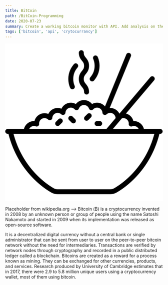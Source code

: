```yaml
---
title: BitCoin
path: /BitCoin-Programming
date: 2020-07-23
summary: Create a working bitcoin monitor with API. Add analysis on the space as this project develops
tags: ['bitcoin', 'api', 'crytocurrancy']
---
```


![background](./images/zenRiceBowl.svg)

Placeholder from wikipedia.org -->
Bitcoin (₿) is a cryptocurrency invented in 2008 by an unknown person or group of people using the name Satoshi Nakamoto and started in 2009 when its implementation was released as open-source software.

It is a decentralized digital currency without a central bank or single administrator that can be sent from user to user on the peer-to-peer bitcoin network without the need for intermediaries. Transactions are verified by network nodes through cryptography and recorded in a public distributed ledger called a blockchain. Bitcoins are created as a reward for a process known as mining. They can be exchanged for other currencies, products, and services. Research produced by University of Cambridge estimates that in 2017, there were 2.9 to 5.8 million unique users using a cryptocurrency wallet, most of them using bitcoin. 


